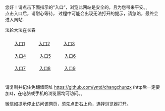 您好！请点击下面指示的“入口”，浏览此网站是安全的，且为您带来平安。。 <br/>
点击入口后，请耐心等待， 过程中可能会出现无法打开的提示，请忽略，最终会进入网站. </br>

法轮大法在长春<br/>
<div style="padding:10px"><a style="margin:20px" target="_blank" href="https://d1ru1louuko0hh.cloudfront.net/2Qpsp?kstivv" id="ccLink1" rel="nofollow">入口1</a> <a target="_blank" style="margin:20px" href="https://d27c3vbvpyyg7a.cloudfront.net/2Qpsp?emegpbck" id="ccLink2" rel="nofollow">入口2</a> <a style="margin:20px" target="_blank" href="https://d1rrjvsoa8n6xz.cloudfront.net/2Qpsp?uffujr" id="ccLink3" rel="nofollow">入口3</a></div>

<div style="padding:10px" ><a style="margin:20px" target="_blank" href="https://d1ru1louuko0hh.cloudfront.net/2Qpsp?kstivv" id="ccLink4" rel="nofollow">入口4</a> <a style="margin:20px" href="https://d27c3vbvpyyg7a.cloudfront.net/2Qpsp?emegpbck" target="_blank" id="ccLink5" rel="nofollow">入口5</a> <a style="margin:20px" href="https://d1rrjvsoa8n6xz.cloudfront.net/2Qpsp?uffujr" target="_blank" id="ccLink6" rel="nofollow">入口6</a></div>

<div style="padding:10px"><a style="margin:20px" target="_blank" href="https://d1ru1louuko0hh.cloudfront.net/2Qpsp?kstivv" id="ccLink7" rel="nofollow">入口7</a> <a style="margin:20px" href="https://d27c3vbvpyyg7a.cloudfront.net/2Qpsp?emegpbck" target="_blank" id="ccLink8" rel="nofollow">入口8</a> <a style="margin:20px" target="_blank" href="https://d1rrjvsoa8n6xz.cloudfront.net/2Qpsp?uffujr" id="ccLink9" rel="nofollow">入口9</a></div>

<br/>



请复制并记住免翻墙网址 https://github.com/yntd/changchunzx (http后一定要加s)，在电脑或手机的浏览器均可访问。。<br/>

微信如提示停止访问该网页，须先点击右上角，选择浏览器打开。
